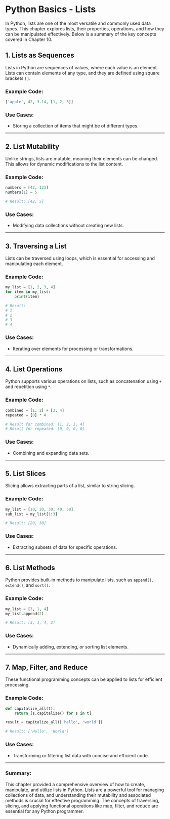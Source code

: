 # Python Basics - Lists

In Python, lists are one of the most versatile and commonly used data types. This chapter explores lists, their properties, operations, and how they can be manipulated effectively. Below is a summary of the key concepts covered in Chapter 10.

## 1. Lists as Sequences

Lists in Python are sequences of values, where each value is an element. Lists can contain elements of any type, and they are defined using square brackets `[]`.

### Example Code:

```python
['apple', 42, 3.14, [1, 2, 3]]
```

### Use Cases:

- Storing a collection of items that might be of different types.

---

## 2. List Mutability

Unlike strings, lists are mutable, meaning their elements can be changed. This allows for dynamic modifications to the list content.

### Example Code:

```python
numbers = [42, 123]
numbers[1] = 5

# Result: [42, 5]
```

### Use Cases:

- Modifying data collections without creating new lists.

---

## 3. Traversing a List

Lists can be traversed using loops, which is essential for accessing and manipulating each element.

### Example Code:

```python
my_list = [1, 2, 3, 4]
for item in my_list:
    print(item)

# Result:
# 1
# 2
# 3
# 4
```

### Use Cases:

- Iterating over elements for processing or transformations.

---

## 4. List Operations

Python supports various operations on lists, such as concatenation using `+` and repetition using `*`.

### Example Code:

```python
combined = [1, 2] + [3, 4]
repeated = [0] * 4

# Result for combined: [1, 2, 3, 4]
# Result for repeated: [0, 0, 0, 0]
```

### Use Cases:

- Combining and expanding data sets.

---

## 5. List Slices

Slicing allows extracting parts of a list, similar to string slicing.

### Example Code:

```python
my_list = [10, 20, 30, 40, 50]
sub_list = my_list[1:3]

# Result: [20, 30]
```

### Use Cases:

- Extracting subsets of data for specific operations.

---

## 6. List Methods

Python provides built-in methods to manipulate lists, such as `append()`, `extend()`, and `sort()`.

### Example Code:

```python
my_list = [3, 1, 4]
my_list.append(2)

# Result: [3, 1, 4, 2]
```

### Use Cases:

- Dynamically adding, extending, or sorting list elements.

---

## 7. Map, Filter, and Reduce

These functional programming concepts can be applied to lists for efficient processing.

### Example Code:

```python
def capitalize_all(t):
    return [s.capitalize() for s in t]

result = capitalize_all(['hello', 'world'])

# Result: ['Hello', 'World']
```

### Use Cases:

- Transforming or filtering list data with concise and efficient code.

---

### Summary:

This chapter provided a comprehensive overview of how to create, manipulate, and utilize lists in Python. Lists are a powerful tool for managing collections of data, and understanding their mutability and associated methods is crucial for effective programming. The concepts of traversing, slicing, and applying functional operations like map, filter, and reduce are essential for any Python programmer.
